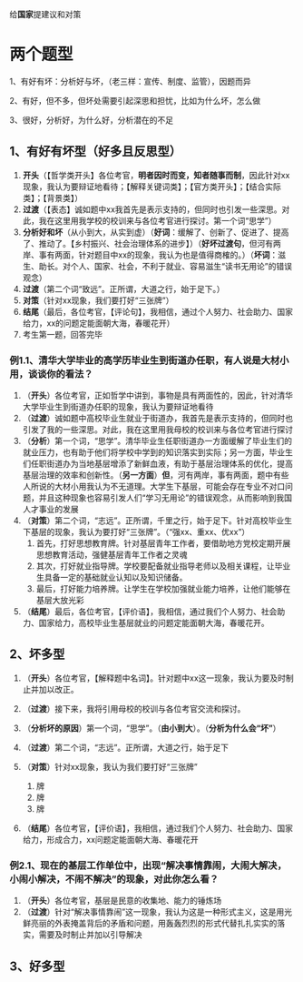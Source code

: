 给**国家**提建议和对策



# 两个题型

1、有好有坏：分析好与坏，（老三样：宣传、制度、监管），因题而异

2、有好，但不多，但坏处需要引起深思和担忧，比如为什么坏，怎么做

3、很好，分析好，为什么好，分析潜在的不足

## 1、有好有坏型（好多且反思型）

1. **开头**（【哲学类开头】各位考官，**明者因时而变，知者随事而制**，因此针对xx现象，我认为要辩证地看待；【解释关键词类】；【官方类开头】；【结合实际类】；【背景类】）
2. **过渡**（【表态】诚如题中xx我首先是表示支持的，但同时也引发一些深思。对此，我在这里用我学校的校训来与各位考官进行探讨。第一个词“思学”）
3. **分析好和坏**（从小到大，从实到虚）（**好词**：缓解了、创新了、促进了、提高了、推动了。【乡村振兴、社会治理体系的进步】）（**好坏过渡句**，但河有两岸、事有两面，针对题目中xx的现象，我认为也是值得商榷的。）（**坏词**：滋生、助长。对个人、国家、社会，不利于就业、容易滋生“读书无用论”的错误观念）
4. **过渡**（第二个词“致远”。正所谓，大道之行，始于足下。）
5. **对策**（针对xx现象，我们要打好“三张牌”）
6. **结尾**（最后，各位考官，【评论句】，我相信，通过个人努力、社会助力、国家给力，xx的问题定能面朝大海，春暖花开）
7. 考生第一题，回答完毕

### 例1.1、清华大学毕业的高学历毕业生到街道办任职，有人说是大材小用，谈谈你的看法？

1. （**开头**）各位考官，正如哲学中讲到，事物是具有两面性的，因此，针对清华大学毕业生到街道办任职的现象，我认为要辩证地看待
2. （**过渡**）诚如题中高校毕业生就业于街道办，我首先是表示支持的，但同时也引发了我的一些深思。对此，我在这里用我母校的校训来与各位考官进行探讨
3. （**分析**）第一个词，“思学”。清华毕业生任职街道办一方面缓解了毕业生们的就业压力，也有助于他们将学校中学到的知识落实到实际；另一方面，毕业生们任职街道办为当地基层增添了新鲜血液，有助于基层治理体系的优化，提高基层治理的效率和创新性。（**另一方面**）**但**，河有两岸，事有两面，题中有些人所说的大材小用我认为不无道理。大学生下基层，可能会存在专业不对口问题，并且这种现象也容易引发人们“学习无用论”的错误观念，从而影响到我国人才事业的发展
4. （**对策**）第二个词，“志远”。正所谓，千里之行，始于足下。针对高校毕业生下基层的现象，我认为要打好“三张牌”。（“强xx、重xx、优xx”）
   1. 首先，打好思想教育牌。针对基层青年工作者，要借助地方党校定期开展思想教育活动，强健基层青年工作者之灵魂
   2. 其次，打好就业指导牌。学校要配备就业指导老师以及相关课程，让毕业生具备一定的基础就业认知以及知识储备。
   3. 最后，打好能力培养牌。让学生在学校加强就业能力培养，让他们能够在基层大放光彩
5. （**结尾**）最后，各位考官，【评价语】，我相信，通过我们个人努力、社会助力、国家给力，高校毕业生基层就业的问题定能面朝大海，春暖花开。

## 2、坏多型

1. （**开头**）各位考官，【解释题中名词】。针对题中xx这一现象，我认为要及时制止并加以改正。
2. （**过渡**）接下来，我将引用母校的校训与各位考官交流和探讨。
3. （**分析坏的原因**）第一个词，“思学”。（**由小到大**）。（**分析为什么会“坏”**）
4. （**过渡**）第二个词，“志远”。正所谓，大道之行，始于足下
5. （**对策**）针对xx现象，我认为我们要打好“三张牌”
   1. 牌
   2. 牌
   3. 牌

6. （**结尾**）各位考官，【评价语】，我相信，通过我们个人努力、社会助力、国家给力，形成合力，xx问题定能面朝大海、春暖花开



### 例2.1、现在的基层工作单位中，出现“解决事情靠闹，大闹大解决，小闹小解决，不闹不解决”的现象，对此你怎么看？

1. （**开头**）各位考官，基层是民意的收集地、能力的锤炼场
2. （**过渡**）针对“解决事情靠闹”这一现象，我认为这是一种形式主义，这是用光鲜亮丽的外表掩盖背后的矛盾和问题，用轰轰烈烈的形式代替扎扎实实的落实，需要及时制止并加以引导解决

## 3、好多型